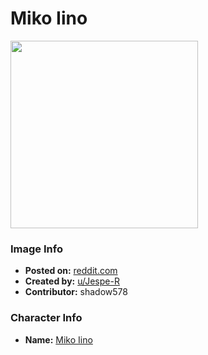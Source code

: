# Miko Iino

<img src="https://raw.githubusercontent.com/shadow578/Project-Padoru/master/Padoru/U_Jespe-R/love-is-war-miko-iino.png" height="300">

### Image Info
* **Posted on:**     [reddit.com](https://www.reddit.com/r/Padoru/comments/f5xvel/daily_padoru_49_miko_iino_kaguyasama_love_is_war/)
* **Created by:**    [u/Jespe-R](https://github.com/shadow578/Project-Padoru/blob/master/table-of-contents/creators/uJespeR.md)
* **Contributor:**   shadow578

### Character Info
* **Name:**   [Miko Iino](https://myanimelist.net/character/152052)


